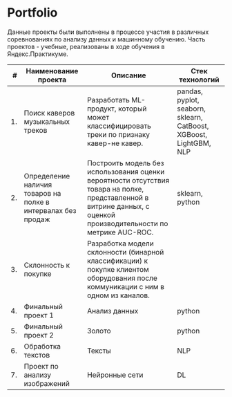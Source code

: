 # Portfolio

Данные проекты были выполнены в процессе участия в различных соревнованиях по анализу данных и машинному обучению. 
Часть проектов - учебные, реализованы в ходе обучения в Яндекс.Практикуме.

|**#**| **Наименование проекта** | **Описание** | **Стек технологий** |
|----:|--------------------------|--------------|---------------------|
| 1.| Поиск каверов музыкальных треков | Разработать ML-продукт, который может классифицировать треки по признаку кавер-не кавер. | pandas, pyplot, seaborn, sklearn, CatBoost, XGBoost, LightGBM, NLP |
| 2.| Определение наличия товаров на полке в интервалах без продаж | Построить модель без использования оценки вероятности отсутствия товара на полке, представленной в витрине данных, с оценкой производительности по метрике AUC-ROC. | sklearn, python |
| 3.| Склонность к покупке | Разработка модели склонности (бинарной классификации) к покупке клиентом оборудования после коммуникации с ним в одном из каналов. |             |
| 4.| Финальный проект 1 | Анализ данных| python |
| 5.| Финальный проект 2 | Золото | python |
| 6.| Обработка текстов | Тексты | NLP |
| 7.| Проект по анализу изображений | Нейронные сети | DL |



